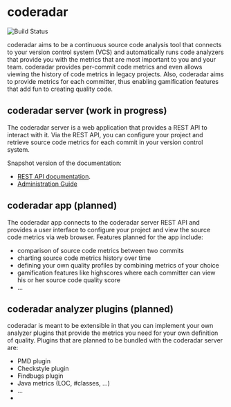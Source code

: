 # coderadar

![Build Status](https://circleci.com/gh/thombergs/coderadar.svg?style=shield&circle-token=:circle-token)

coderadar aims to be a continuous source code analysis tool that connects to your version control system (VCS) and automatically runs code analyzers that provide you with the metrics that are most important to you and your team. coderadar provides per-commit code metrics and even allows viewing the history of code metrics in legacy projects. Also, coderadar aims to provide metrics for each committer, thus enabling gamification features that add fun to creating quality code.

## coderadar server (work in progress)
The coderadar server is a web application that provides a REST API to interact with it. Via the REST API, you can configure your project and retrieve source code metrics for each commit in your version control system.

Snapshot version of the documentation:
* [REST API documentation](http://thombergs.github.io/coderadar/1.0.0-SNAPSHOT/docs/restapi.html).
* [Administration Guide](http://thombergs.github.io/coderadar/1.0.0-SNAPSHOT/docs/admin.html)

## coderadar app (planned)
The coderadar app connects to the coderadar server REST API and provides a user interface to configure your project and view the source code metrics via web browser. Features planned for the app include:
* comparison of source code metrics between two commits
* charting source code metrics history over time
* defining your own quality profiles by combining metrics of your choice
* gamification features like highscores where each committer can view his or her source code quality score
* ...

## coderadar analyzer plugins (planned)
coderadar is meant to be extensible in that you can implement your own analyzer plugins that provide the metrics you need for your own definition of quality. Plugins that are planned to be bundled with the coderadar server are:
* PMD plugin
* Checkstyle plugin
* Findbugs plugin
* Java metrics (LOC, #classes, ...)
* ...
* 



